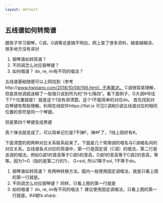 ```yaml
---
layout: default
---
```


## 五线谱如何转简谱

跟孩子学习钢琴，C调，G调等总是搞不明白。网上查了很多资料，越查越糊涂，很多地方没有讲对
1.	钢琴谱如转简谱？
2.	不同调怎么对应钢琴键？
3.	如何唱谱？ do, re, mi有不同的唱法？ 

五线谱基础随便可以上网找到（参考http://www.hwpiano.com/2018/10/08/166.html）不再累述。
C调很容易理解，但是其他调就迷糊了一般值只说到所为的“升七降四”。看下面例子，G大调#号往下7个位置就是1.‘ 
就是这个1没有讲清楚。这个1不能简单的对应do。
首先找到对应琴键有帮助理解。利用在线软件https://flat.io 可见C调和G调五线谱对应的相同位置的音符是同一个琴键。
   
但是第四个琴键变成黑键
 
真个弹法就变成了。可以简单记忆是7不弹F，弹#F了，7线上刚好有#。
 

下面清楚的把两种对应关系联系起来了。下面是几个常用调的唱名与C调唱名间的对应关系。五线谱各点对应的简谱中，第一行是固定调（C调）的唱法，第二行是该调的唱法。例如G调1的音高等于C调5的音高，D调1的音高等于C调2的音高，等等。因为1=G（指的是第二行的1）， G=sol, 所以1等于sol, 1不等于do。
 

1.	钢琴谱如转简谱？
有两种转换方法。国内一般使用固定调唱法，就是只看上图的第一行就是。
2.	不同调怎么对应钢琴键？
同样，只看上图的第一行就是
3.	如何唱谱？ do, re, mi有不同的唱法？ 
建议使用固定调唱法，只看上图的第一行就是。#4唱fa sharp.


